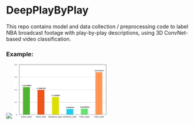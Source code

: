 # DeepPlayByPlay

This repo contains model and data collection / preprocessing code to label NBA broadcast footage with play-by-play descriptions, using 3D ConvNet-based video classification.

### Example:

<img src="missed_threes.gif" width="40%"> <img src="preds_chart.png" width="50%">

